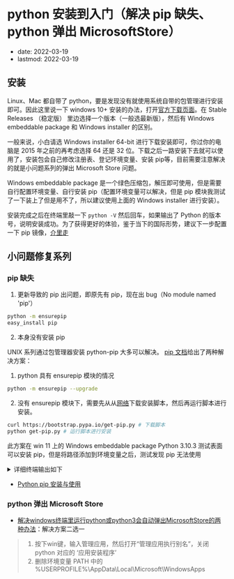 # python 安装到入门（解决 pip 缺失、python 弹出 MicrosoftStore）
- date: 2022-03-19
- lastmod: 2022-03-19

## 安装

Linux、Mac 都自带了 python，要是发现没有就使用系统自带的包管理进行安装即可。因此这里说一下 windows 10+ 安装的办法，打开[官方下载页面](https://www.python.org/downloads/windows/)。在 Stable Releases （稳定版） 里边选择一个版本（一般选最新版），然后有 Windows embeddable package 和 Windows installer 的区别。

一般来说，小白请选 Windows installer 64-bit 进行下载安装即可，你过你的电脑是 2015 年之前的再考虑选择 64 还是 32 位。下载之后一路安装下去就可以使用了，安装包会自己修改注册表、登记环境变量、安装 pip等，目前需要注意解决的就是小问题系列的弹出 Microsoft Store 问题。

Windows embeddable package 是一个绿色压缩包，解压即可使用，但是需要自行配置环境变量、自行安装 pip（配置环境变量可以解决，但是 pip 模块我测试了一下装上了但是用不了，所以建议使用上面的 Windows installer 进行安装）。

安装完成之后在终端里敲一下 `python -V` 然后回车，如果输出了 Python 的版本号，说明安装成功。为了获得更好的体验，鉴于当下的国际形势，建议下一步配置一下 pip 镜像，[介里走](/code/python/pip.md)

## 小问题修复系列
### pip 缺失

1. 更新导致的 pip 出问题，即原先有 pip，现在出 bug（No module named 'pip'）

```bash
python -m ensurepip
easy_install pip
```

2. 本身没有安装 pip

UNIX 系列通过包管理器安装 python-pip 大多可以解决。 [pip 文档](https://pip.pypa.io/en/stable/installation/)给出了两种解决方案：

1. python 具有 ensurepip 模块的情况

```bash
python -m ensurepip --upgrade
```

2. 没有 ensurepip 模块下，需要先从从[网络](https://bootstrap.pypa.io/get-pip.py)下载安装脚本，然后再运行脚本进行安装。

```bash
curl https://bootstrap.pypa.io/get-pip.py # 下载脚本
python get-pip.py # 运行脚本进行安装
```

此方案在 win 11 上的 Windows embeddable package Python 3.10.3 测试表面可以安装 pip，但是将路径添加到环境变量之后，测试发现 pip 无法使用

<details>
<summary>详细终端输出如下</summary>

```bash
# 已经把 python-3.10.3-amd64.exe 安装的 py 从环境变量中删除，cmd 测试无法识别 py 符合结果
# 下面的 pip 使用了 清华镜像是因为 python-3.10.3-amd64.exe 安装好的时候我配置了 pip 的镜像源，删除对应 PATH 不会删除用户目录的 pip 配置文件 
C:\Users\kearney\Downloads>python get-pip.py
Looking in indexes: https://pypi.tuna.tsinghua.edu.cn/simple
Collecting pip
  Downloading https://pypi.tuna.tsinghua.edu.cn/packages/4d/16/0a14ca596f30316efd412a60bdfac02a7259bf8673d4d917dc60b9a21812/pip-22.0.4-py3-none-any.whl (2.1 MB)
     ---------------------------------------- 2.1/2.1 MB 358.7 kB/s eta 0:00:00
Collecting setuptools
  Downloading https://pypi.tuna.tsinghua.edu.cn/packages/7c/5b/3d92b9f0f7ca1645cba48c080b54fe7d8b1033a4e5720091d1631c4266db/setuptools-60.10.0-py3-none-any.whl (1.1 MB)
     ---------------------------------------- 1.1/1.1 MB 453.9 kB/s eta 0:00:00
Collecting wheel
  Downloading https://pypi.tuna.tsinghua.edu.cn/packages/27/d6/003e593296a85fd6ed616ed962795b2f87709c3eee2bca4f6d0fe55c6d00/wheel-0.37.1-py2.py3-none-any.whl (35 kB)
Installing collected packages: wheel, setuptools, pip
Installing collected packages: wheel, setuptools, pip
  WARNING: The script wheel.exe is installed in 'C:\ProgramFile\python-3.10.3-embed-amd64\Scripts' which is not on PATH.
  Consider adding this directory to PATH or, if you prefer to suppress this warning, use --no-warn-script-location.
  WARNING: The scripts pip.exe, pip3.10.exe and pip3.exe are installed in 'C:\ProgramFile\python-3.10.3-embed-amd64\Scripts' which is not on PATH.
  Consider adding this directory to PATH or, if you prefer to suppress this warning, use --no-warn-script-location.
Successfully installed pip-22.0.4 setuptools-60.10.0 wheel-0.37.1

# 把 C:\ProgramFile\python-3.10.3-embed-amd64\Scripts 加入环境变量 PATH
# 新开 cmd 测试 pip

C:\Users\kearney>pip
Traceback (most recent call last):
  File "runpy.py", line 196, in _run_module_as_main
  File "runpy.py", line 86, in _run_code
  File "C:\ProgramFile\python-3.10.3-embed-amd64\Scripts\pip.exe\__main__.py", line 4, in <module>
ModuleNotFoundError: No module named 'pip'

C:\Users\kearney>python -m pip
C:\ProgramFile\python-3.10.3-embed-amd64\python.exe: No module named pip

C:\Users\kearney>python -m ensurepip --upgrade
C:\ProgramFile\python-3.10.3-embed-amd64\python.exe: No module named ensurepip
```
</details>

- [Python pip 安装与使用](https://www.runoob.com/w3cnote/python-pip-install-usage.html)

### python 弹出 Microsoft Store

- [解决windows终端里运行python或python3会自动弹出MicrosoftStore的两种办法](https://blog.csdn.net/weixin_43031092/article/details/109196437)：解决方案二选一
> 1. 按下win键，输入管理应用，然后打开“管理应用执行别名”，关闭 python 对应的 ‘应用安装程序’
> 2. 删除环境变量 PATH 中的 %USERPROFILE%\AppData\Local\Microsoft\WindowsApps
